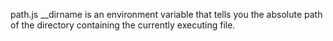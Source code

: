 path.js
\_\_dirname is an environment variable that tells you the absolute path of the directory containing the currently executing file.
